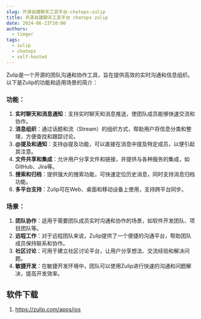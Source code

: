 ```yaml
---
slug: 开源自建聊天工具平台-chatops-zulip
title: 开源自建聊天工具平台 chatops zulip
date: 2024-06-23T10:00
authors:
  - timger
tags:
  - zulip
  - chatops
  - self-hosted
---
```

Zulip是一个开源的团队沟通和协作工具，旨在提供高效的实时沟通和信息组织。以下是Zulip的功能和适用场景的简介：

### 功能：
1. **实时聊天和消息通知**：支持实时聊天和消息推送，使团队成员能够快速交流和协作。
2. **消息组织**：通过话题和流（Stream）的组织方式，帮助用户将信息分类和整理，方便查找和跟踪讨论。
3. **@提及和通知**：支持@提及功能，可以直接在消息中提及特定成员，以便引起其注意。
4. **文件共享和集成**：允许用户分享文件和链接，并提供与各种服务的集成，如GitHub、Jira等。
5. **搜索和归档**：提供强大的搜索功能，可快速定位历史消息，同时支持消息归档功能。
6. **多平台支持**：Zulip可在Web、桌面和移动设备上使用，支持跨平台同步。

### 场景：
1. **团队协作**：适用于需要团队成员实时沟通和协作的场景，如软件开发团队、项目团队等。
2. **远程工作**：对于远程团队来说，Zulip提供了一个便捷的沟通平台，帮助团队成员保持联系和协作。
3. **社区讨论**：可用于建立社区讨论平台，让用户分享想法、交流经验和解决问题。
4. **敏捷开发**：在敏捷开发环境中，团队可以使用Zulip进行快速的沟通和问题解决，提高开发效率。


## 软件下载
1. https://zulip.com/apps/ios